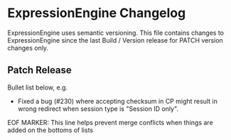 # ExpressionEngine Changelog

ExpressionEngine uses semantic versioning. This file contains changes to ExpressionEngine since the last Build / Version release for PATCH version changes only.

## Patch Release

Bullet list below, e.g.
   - Fixed a bug (#230) where accepting checksum in CP might result in wrong redirect when session type is "Session ID only".



EOF MARKER: This line helps prevent merge conflicts when things are
added on the bottoms of lists
